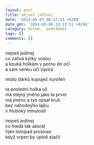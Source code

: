 ```yaml
---
layout: post
title: nejseš jedinej
date: '2014-05-07 00:12:51 +0200'
date_gmt: '2014-05-06 23:12:51 +0200'
category: kolem,  podvědomí
tags: []
comments: []
---
```

<p>nejseš jedinej<br />
co zalívá kytky vodou<br />
a kouká holkám v pornu do očí<br />
a sám venku oči zavírá</p>
<p>místo dárků kupuješ nurofen</p>
<p>ta poslední holka už<br />
má stejný jméno jako ta první<br />
má jméno a tys opsal kruh<br />
bez náhodnýho lajku<br />
v hluboký minulosti</p>
<p>nejseš jedinej<br />
co hledá tak akorát<br />
říjen listopad prosinec<br />
když srpen by úplně stačil</p>
